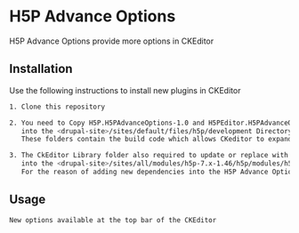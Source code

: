 
# H5P Advance Options

H5P Advance Options provide more options in CKEditor

## Installation

Use the following instructions to install new plugins in CKEditor

```bash
1. Clone this repository

2. You need to Copy H5P.H5PAdvanceOptions-1.0 and H5PEditor.H5PAdvanceOptions-1.0 Folder 
   into the <drupal-site>/sites/default/files/h5p/development Directory. 
   These folders contain the build code which allows CKeditor to expand more features

3. The CkEditor Library folder also required to update or replace with given Ckeditor Library folder 
   into the <drupal-site>/sites/all/modules/h5p-7.x-1.46/h5p/modules/h5peditor/h5peditor. 
   For the reason of adding new dependencies into the H5P Advance Options.
```

## Usage

```
New options available at the top bar of the CKEditor  
```